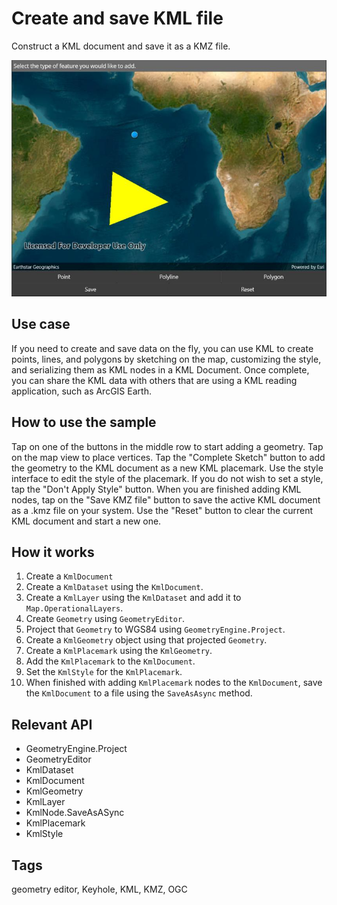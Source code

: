 # Create and save KML file

Construct a KML document and save it as a KMZ file.

![Image of create and save KML file](createandsavekmlfile.jpg)

## Use case

If you need to create and save data on the fly, you can use KML to create points, lines, and polygons by sketching on the map, customizing the style, and serializing them as KML nodes in a KML Document. Once complete, you can share the KML data with others that are using a KML reading application, such as ArcGIS Earth.

## How to use the sample

Tap on one of the buttons in the middle row to start adding a geometry. Tap on the map view to place vertices. Tap the "Complete Sketch" button to add the geometry to the KML document as a new KML placemark. Use the style interface to edit the style of the placemark. If you do not wish to set a style, tap the "Don't Apply Style" button. When you are finished adding KML nodes, tap on the "Save KMZ file" button to save the active KML document as a .kmz file on your system. Use the "Reset" button to clear the current KML document and start a new one.

## How it works

1. Create a `KmlDocument`
2. Create a `KmlDataset` using the `KmlDocument`.
3. Create a `KmlLayer` using the `KmlDataset` and add it to `Map.OperationalLayers`.
4. Create `Geometry` using `GeometryEditor`.
5. Project that `Geometry` to WGS84 using `GeometryEngine.Project`.
6. Create a `KmlGeometry` object using that projected `Geometry`.
7. Create a `KmlPlacemark` using the `KmlGeometry`.
8. Add the `KmlPlacemark` to the `KmlDocument`.
9. Set the `KmlStyle` for the `KmlPlacemark`.
10. When finished with adding `KmlPlacemark` nodes to the `KmlDocument`, save the `KmlDocument` to a file using the `SaveAsAsync` method.

## Relevant API

* GeometryEngine.Project
* GeometryEditor
* KmlDataset
* KmlDocument
* KmlGeometry
* KmlLayer
* KmlNode.SaveAsASync
* KmlPlacemark
* KmlStyle

## Tags

geometry editor, Keyhole, KML, KMZ, OGC